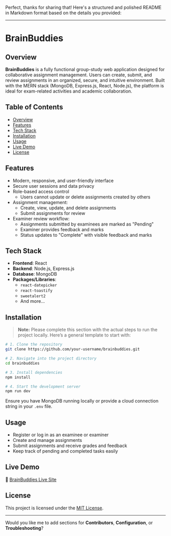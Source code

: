 Perfect, thanks for sharing that! Here's a structured and polished README in Markdown format based on the details you provided:

---

# BrainBuddies

## Overview

**BrainBuddies** is a fully functional group-study web application designed for collaborative assignment management. Users can create, submit, and review assignments in an organized, secure, and intuitive environment. Built with the MERN stack (MongoDB, Express.js, React, Node.js), the platform is ideal for exam-related activities and academic collaboration.

## Table of Contents

- [Overview](#overview)
- [Features](#features)
- [Tech Stack](#tech-stack)
- [Installation](#installation)
- [Usage](#usage)
- [Live Demo](#live-demo)
- [License](#license)

## Features

- Modern, responsive, and user-friendly interface
- Secure user sessions and data privacy
- Role-based access control
  - Users cannot update or delete assignments created by others
- Assignment management:
  - Create, view, update, and delete assignments
  - Submit assignments for review
- Examiner review workflow:
  - Assignments submitted by examinees are marked as "Pending"
  - Examiner provides feedback and marks
  - Status updates to "Complete" with visible feedback and marks

## Tech Stack

- **Frontend**: React
- **Backend**: Node.js, Express.js
- **Database**: MongoDB
- **Packages/Libraries**:
  - `react-datepicker`
  - `react-toastify`
  - `sweetalert2`
  - And more...

## Installation

> **Note:** Please complete this section with the actual steps to run the project locally. Here’s a general template to start with:

```bash
# 1. Clone the repository
git clone https://github.com/your-username/brainbuddies.git

# 2. Navigate into the project directory
cd brainbuddies

# 3. Install dependencies
npm install

# 4. Start the development server
npm run dev
```

Ensure you have MongoDB running locally or provide a cloud connection string in your `.env` file.

## Usage

- Register or log in as an examinee or examiner
- Create and manage assignments
- Submit assignments and receive grades and feedback
- Keep track of pending and completed tasks easily

## Live Demo

🔗 [BrainBuddies Live Site](https://brainbuddies-4647a.web.app)

## License

This project is licensed under the [MIT License](LICENSE).

---

Would you like me to add sections for **Contributors**, **Configuration**, or **Troubleshooting**?
